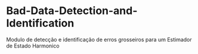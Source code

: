 # Bad-Data-Detection-and-Identification
Modulo de detecção e identificação de erros grosseiros para um Estimador de Estado Harmonico
